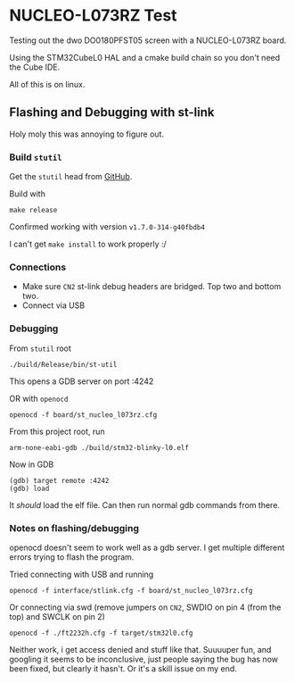 # NUCLEO-L073RZ Test

Testing out the dwo DO0180PFST05 screen with a NUCLEO-L073RZ board.

Using the STM32CubeL0 HAL and a cmake build chain so you don't need the Cube IDE.

All of this is on linux.

## Flashing and Debugging with st-link

Holy moly this was annoying to figure out.


### Build `stutil`

Get the `stutil` head from [GitHub](https://github.com/stlink-org/stlink).

Build with

```
make release
```

Confirmed working with version `v1.7.0-314-g40fbdb4`

I can't get `make install` to work properly :/

### Connections

- Make sure `CN2` st-link debug headers are bridged. Top two and bottom two.
- Connect via USB


### Debugging

From `stutil` root

```
./build/Release/bin/st-util
```

This opens a GDB server on port :4242


OR with `openocd`

```
openocd -f board/st_nucleo_l073rz.cfg
```

From this project root, run

```
arm-none-eabi-gdb ./build/stm32-blinky-l0.elf
```

Now in GDB

```
(gdb) target remote :4242
(gdb) load
```

It *should* load the elf file.
Can then run normal gdb commands from there.

### Notes on flashing/debugging

openocd doesn't seem to work well as a gdb server.
I get multiple different errors trying to flash the program.

Tried connecting with USB and running

```
openocd -f interface/stlink.cfg -f board/st_nucleo_l073rz.cfg
```

Or connecting via swd (remove jumpers on `CN2`, SWDIO on pin 4 (from the top) and SWCLK on pin 2)

```
openocd -f ./ft2232h.cfg -f target/stm32l0.cfg
```

Neither work, i get access denied and stuff like that.
Suuuuper fun, and googling it seems to be inconclusive, just people saying the bug has now been fixed,
but clearly it hasn't.
Or it's a skill issue on my end.

